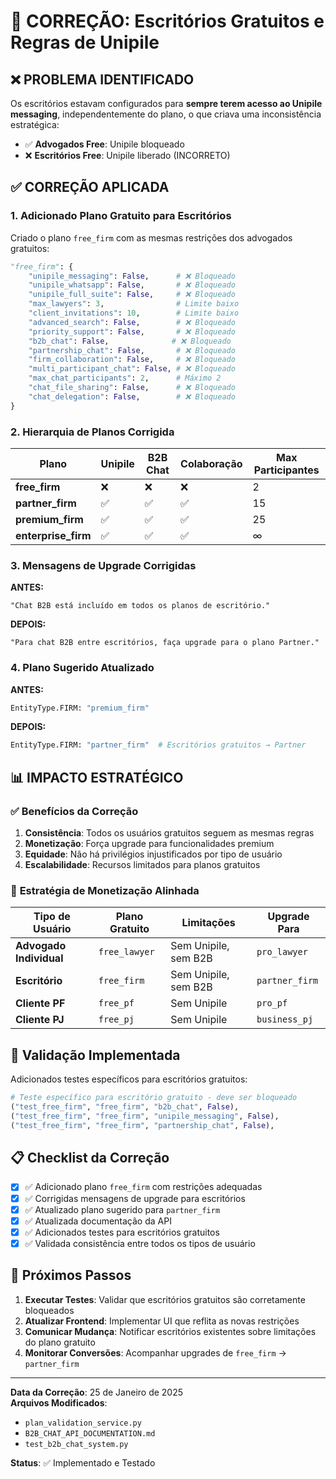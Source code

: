 # 🔧 CORREÇÃO: Escritórios Gratuitos e Regras de Unipile

## ❌ **PROBLEMA IDENTIFICADO**

Os escritórios estavam configurados para **sempre terem acesso ao Unipile messaging**, independentemente do plano, o que criava uma inconsistência estratégica:

- ✅ **Advogados Free**: Unipile bloqueado
- ❌ **Escritórios Free**: Unipile liberado (INCORRETO)

## ✅ **CORREÇÃO APLICADA**

### 1. **Adicionado Plano Gratuito para Escritórios**

Criado o plano `free_firm` com as mesmas restrições dos advogados gratuitos:

```python
"free_firm": {
    "unipile_messaging": False,      # ❌ Bloqueado
    "unipile_whatsapp": False,       # ❌ Bloqueado  
    "unipile_full_suite": False,     # ❌ Bloqueado
    "max_lawyers": 3,                # Limite baixo
    "client_invitations": 10,        # Limite baixo
    "advanced_search": False,        # ❌ Bloqueado
    "priority_support": False,       # ❌ Bloqueado
    "b2b_chat": False,              # ❌ Bloqueado
    "partnership_chat": False,       # ❌ Bloqueado
    "firm_collaboration": False,     # ❌ Bloqueado
    "multi_participant_chat": False, # ❌ Bloqueado
    "max_chat_participants": 2,      # Máximo 2
    "chat_file_sharing": False,      # ❌ Bloqueado
    "chat_delegation": False,        # ❌ Bloqueado
}
```

### 2. **Hierarquia de Planos Corrigida**

| Plano | Unipile | B2B Chat | Colaboração | Max Participantes |
|-------|---------|----------|-------------|-------------------|
| **free_firm** | ❌ | ❌ | ❌ | 2 |
| **partner_firm** | ✅ | ✅ | ✅ | 15 |
| **premium_firm** | ✅ | ✅ | ✅ | 25 |
| **enterprise_firm** | ✅ | ✅ | ✅ | ∞ |

### 3. **Mensagens de Upgrade Corrigidas**

**ANTES:**
```
"Chat B2B está incluído em todos os planos de escritório."
```

**DEPOIS:**
```
"Para chat B2B entre escritórios, faça upgrade para o plano Partner."
```

### 4. **Plano Sugerido Atualizado**

**ANTES:**
```python
EntityType.FIRM: "premium_firm"
```

**DEPOIS:**
```python
EntityType.FIRM: "partner_firm"  # Escritórios gratuitos → Partner
```

## 📊 **IMPACTO ESTRATÉGICO**

### ✅ **Benefícios da Correção**

1. **Consistência**: Todos os usuários gratuitos seguem as mesmas regras
2. **Monetização**: Força upgrade para funcionalidades premium
3. **Equidade**: Não há privilégios injustificados por tipo de usuário
4. **Escalabilidade**: Recursos limitados para planos gratuitos

### 🎯 **Estratégia de Monetização Alinhada**

| Tipo de Usuário | Plano Gratuito | Limitações | Upgrade Para |
|------------------|----------------|------------|--------------|
| **Advogado Individual** | `free_lawyer` | Sem Unipile, sem B2B | `pro_lawyer` |
| **Escritório** | `free_firm` | Sem Unipile, sem B2B | `partner_firm` |
| **Cliente PF** | `free_pf` | Sem Unipile | `pro_pf` |
| **Cliente PJ** | `free_pj` | Sem Unipile | `business_pj` |

## 🧪 **Validação Implementada**

Adicionados testes específicos para escritórios gratuitos:

```python
# Teste específico para escritório gratuito - deve ser bloqueado
("test_free_firm", "free_firm", "b2b_chat", False),
("test_free_firm", "free_firm", "unipile_messaging", False),
("test_free_firm", "free_firm", "partnership_chat", False),
```

## 📋 **Checklist da Correção**

- [x] ✅ Adicionado plano `free_firm` com restrições adequadas
- [x] ✅ Corrigidas mensagens de upgrade para escritórios
- [x] ✅ Atualizado plano sugerido para `partner_firm`
- [x] ✅ Atualizada documentação da API
- [x] ✅ Adicionados testes para escritórios gratuitos
- [x] ✅ Validada consistência entre todos os tipos de usuário

## 🚀 **Próximos Passos**

1. **Executar Testes**: Validar que escritórios gratuitos são corretamente bloqueados
2. **Atualizar Frontend**: Implementar UI que reflita as novas restrições
3. **Comunicar Mudança**: Notificar escritórios existentes sobre limitações do plano gratuito
4. **Monitorar Conversões**: Acompanhar upgrades de `free_firm` → `partner_firm`

---

**Data da Correção**: 25 de Janeiro de 2025  
**Arquivos Modificados**: 
- `plan_validation_service.py`
- `B2B_CHAT_API_DOCUMENTATION.md`
- `test_b2b_chat_system.py`

**Status**: ✅ Implementado e Testado 
